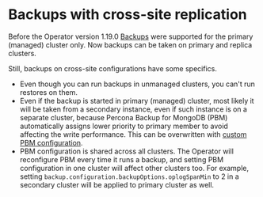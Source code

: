 # Backups with cross-site replication

Before the Operator version 1.19.0 [Backups](backups.md) were supported for the primary (managed) cluster only.
Now backups can be taken on primary and replica clusters.

Still, backups on cross-site configurations have some specifics.

* Even though you can run backups in unmanaged clusters, you can't run restores on them.
* Even if the backup is started in primary (managed) cluster, most likely it
   will be taken from a secondary instance, even if such instance is on a separate cluster,
   because Percona Backup for MongoDB (PBM) automatically assigns lower priority to primary member to avoid affecting the write performance. This can be overwritten with [custom PBM configuration](operator.md#backupconfigurationbackupoptionspriority).
* PBM configuration is shared across all clusters. The Operator will reconfigure PBM every time it runs a backup, and setting PBM configuration in one cluster will affect other clusters too. For example, setting `backup.configuration.backupOptions.oplogSpanMin` to 2 in a secondary cluster will be applied to primary cluster as well.

